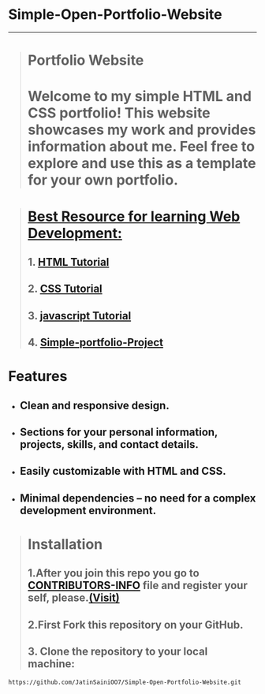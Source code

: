 
# Simple-Open-Portfolio-Website
***
># Portfolio Website
># Welcome to my simple HTML and CSS portfolio! This website showcases my work and provides information about me. Feel free to explore and use this as a template for your own portfolio.

># [Best Resource for learning Web Development:]()
>## 1. [HTML Tutorial](https://youtu.be/kUMe1FH4CHE?si=wLAByI_SIZuKuRnq)
>## 2. [CSS Tutorial](https://youtu.be/OXGznpKZ_sA?si=FYmXU3iHmGLGhrzX)
>## 3. [javascript Tutorial](https://youtu.be/PkZNo7MFNFg?si=Qpo1a3Okm4sTCV-9)
>## 4. [Simple-portfolio-Project](https://youtu.be/xV7S8BhIeBo?si=wyEG0-e92J2jKR9-)


# Features

- ## Clean and responsive design.
- ## Sections for your personal information, projects, skills, and contact details.
- ## Easily customizable with HTML and CSS.
- ## Minimal dependencies – no need for a complex development environment.

># Installation
>## 1.After you join this repo you go to [CONTRIBUTORS-INFO](CONTRIBUTORS-INFO.md) file and register your self, please.[(Visit)](CONTRIBUTORS-INFO.md)
>## 2.First Fork this repository on your GitHub. 
>## 3. Clone the repository to your local machine:
```bash 
https://github.com/JatinSainiOO7/Simple-Open-Portfolio-Website.git
